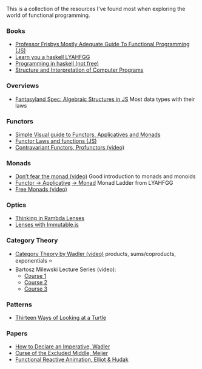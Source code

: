 This is a collection of the resources I've found most when exploring the world of functional programming.

### Books
* [Professor Frisbys Mostly Adequate Guide To Functional Programming (JS)](https://drboolean.gitbooks.io/mostly-adequate-guide/content/)
* [Learn you a haskell LYAHFGG](http://learnyouahaskell.com/chapters)
* [Programming in haskell (not free)](http://www.cs.nott.ac.uk/~pszgmh/pih.html)
* [Structure and Interpretation of Computer Programs](http://sarabander.github.io/sicp/html/)

### Overviews
* [Fantasyland Spec: Algebraic Structures in JS](https://github.com/fantasyland/fantasy-land) Most data types with their laws

### Functors
* [Simple Visual guide to Functors, Applicatives and Monads](http://adit.io/posts/2013-04-17-functors,_applicatives,_and_monads_in_pictures.html)
* [Functor Laws and functions (JS)](https://github.com/fantasyland/fantasy-land#functor)
* [Contravariant Functors, Profunctors (video)](https://www.youtube.com/watch?v=JZPXzJ5tp9w)

### Monads
* [Don’t fear the monad (video)](https://www.youtube.com/watch?v=ZhuHCtR3xq8)	Good introduction to monads and monoids
* [Functor → Applicative](http://learnyouahaskell.com/functors-applicative-functors-and-monoids) [→ Monad](http://learnyouahaskell.com/a-fistful-of-monads) Monad Ladder from LYAHFGG
* [Free Monads (video)](https://www.youtube.com/watch?v=M258zVn4m2M)

### Optics
* [Thinking in Rambda Lenses](http://randycoulman.com/blog/2016/07/12/thinking-in-ramda-lenses/)
* [Lenses with Immutable.js](https://medium.com/@drboolean/lenses-with-immutable-js-9bda85674780#.hnl83mguq)

### Category Theory
* [Category Theory by Wadler (video)](https://www.youtube.com/watch?v=V10hzjgoklA) products, sums/coproducts, exponentials :star:
* Bartosz Milewski Lecture Series (video):
  * [Course 1](https://www.youtube.com/watch?v=I8LbkfSSR58&list=PLbgaMIhjbmEnaH_LTkxLI7FMa2HsnawM_)
  * [Course 2](https://www.youtube.com/watch?v=3XTQSx1A3x8&list=PLbgaMIhjbmElia1eCEZNvsVscFef9m0dm)
  * [Course 3](https://www.youtube.com/watch?v=F5uEpKwHqdk&list=PLbgaMIhjbmEn64WVX4B08B4h2rOtueWIL)

### Patterns
* [Thirteen Ways of Looking at a Turtle](https://www.youtube.com/watch?v=AG3KuqDbmhM)

### Papers
* [How to Declare an Imperative, Wadler](http://citeseerx.ist.psu.edu/viewdoc/download?doi=10.1.1.91.3579&rep=rep1&type=pdf)
* [Curse of the Excluded Middle, Meijer](http://citeseerx.ist.psu.edu/viewdoc/download?doi=10.1.1.644.5182&rep=rep1&type=pdf)
* [Functional Reactive Animation, Elliot & Hudak](http://citeseerx.ist.psu.edu/viewdoc/download?doi=10.1.1.701.930&rep=rep1&type=pdf)
